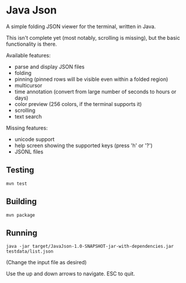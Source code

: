 # Java Json

A simple folding JSON viewer for the terminal, written in Java.

This isn't complete yet (most notably, scrolling is missing),
but the basic functionality is there.

Available features:

- parse and display JSON files
- folding
- pinning (pinned rows will be visible even within a folded region)
- multicursor
- time annotation (convert from large number of seconds to hours or days)
- color preview (256 colors, if the terminal supports it)
- scrolling
- text search

Missing features:

- unicode support
- help screen showing the supported keys (press 'h' or '?')
- JSONL files

## Testing

```
mvn test
```

## Building

```
mvn package
```

## Running

```
java -jar target/JavaJson-1.0-SNAPSHOT-jar-with-dependencies.jar testdata/list.json
```

(Change the input file as desired)

Use the up and down arrows to navigate. ESC to quit.

